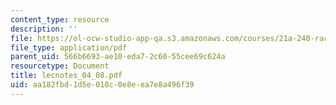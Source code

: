 ```yaml
---
content_type: resource
description: ''
file: https://ol-ocw-studio-app-qa.s3.amazonaws.com/courses/21a-240-race-and-science-spring-2004/aa182fbd1d5e018c0e8eea7e8a496f39_lecnotes_04_08.pdf
file_type: application/pdf
parent_uid: 566b6693-ae10-eda7-2c60-55cee69c624a
resourcetype: Document
title: lecnotes_04_08.pdf
uid: aa182fbd-1d5e-018c-0e8e-ea7e8a496f39
---
```

